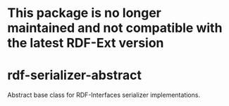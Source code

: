 # This package is no longer maintained and not compatible with the latest RDF-Ext version

# rdf-serializer-abstract

Abstract base class for RDF-Interfaces serializer implementations.
